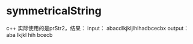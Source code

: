 # symmetricalString
c++
实际使用的是prStr2，结果：
input： abacdlkjkljlhihadbcecbx
output：
    aba 
    lkjkl 
    hih 
    bcecb
